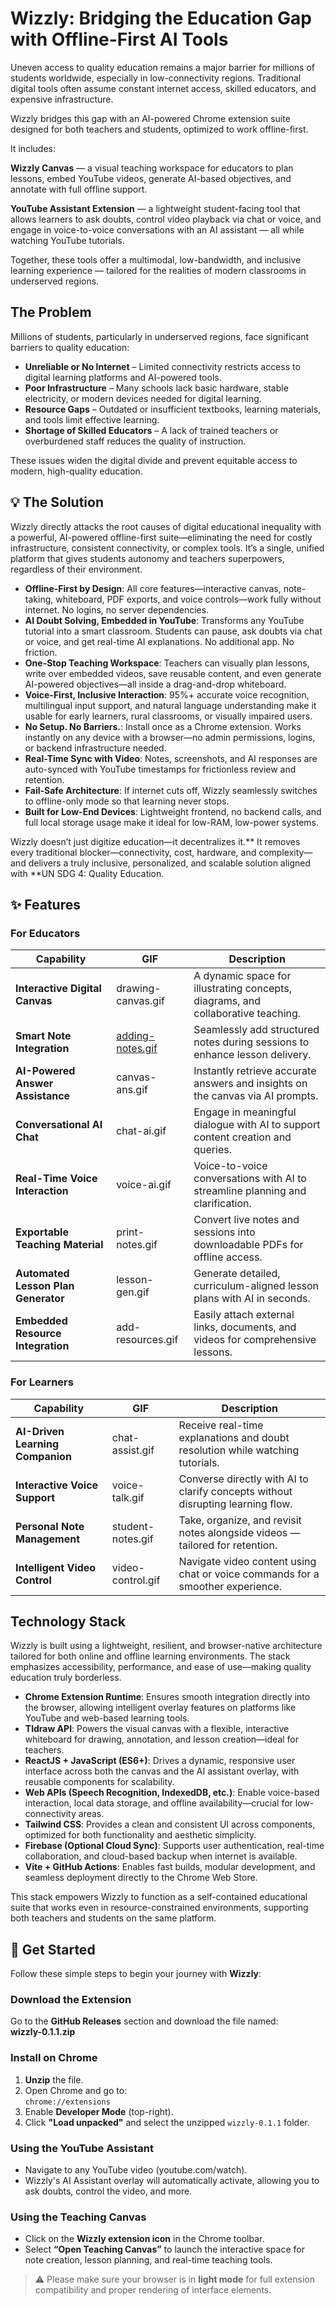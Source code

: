 # Wizzly: Bridging the Education Gap with Offline-First AI Tools

Uneven access to quality education remains a major barrier for millions of students worldwide, especially in low-connectivity regions. Traditional digital tools often assume constant internet access, skilled educators, and expensive infrastructure.

Wizzly bridges this gap with an AI-powered Chrome extension suite designed for both teachers and students, optimized to work offline-first.

It includes:

**Wizzly Canvas** — a visual teaching workspace for educators to plan lessons, embed YouTube videos, generate AI-based objectives, and annotate with full offline support.

**YouTube Assistant Extension** — a lightweight student-facing tool that allows learners to ask doubts, control video playback via chat or voice, and engage in voice-to-voice conversations with an AI assistant — all while watching YouTube tutorials.

Together, these tools offer a multimodal, low-bandwidth, and inclusive learning experience — tailored for the realities of modern classrooms in underserved regions.

## The Problem

Millions of students, particularly in underserved regions, face significant barriers to quality education:

- **Unreliable or No Internet** – Limited connectivity restricts access to digital learning platforms and AI-powered tools.  
- **Poor Infrastructure** – Many schools lack basic hardware, stable electricity, or modern devices needed for digital learning.  
- **Resource Gaps** – Outdated or insufficient textbooks, learning materials, and tools limit effective learning.  
- **Shortage of Skilled Educators** – A lack of trained teachers or overburdened staff reduces the quality of instruction.  

These issues widen the digital divide and prevent equitable access to modern, high-quality education.

## 💡 The Solution

Wizzly directly attacks the root causes of digital educational inequality with a powerful, AI-powered offline-first suite—eliminating the need for costly infrastructure, consistent connectivity, or complex tools. It’s a single, unified platform that gives students autonomy and teachers superpowers, regardless of their environment.

- **Offline-First by Design**: All core features—interactive canvas, note-taking, whiteboard, PDF exports, and voice controls—work fully without internet. No logins, no server dependencies.  
- **AI Doubt Solving, Embedded in YouTube**: Transforms any YouTube tutorial into a smart classroom. Students can pause, ask doubts via chat or voice, and get real-time AI explanations. No additional app. No friction.  
- **One-Stop Teaching Workspace**: Teachers can visually plan lessons, write over embedded videos, save reusable content, and even generate AI-powered objectives—all inside a drag-and-drop whiteboard.  
- **Voice-First, Inclusive Interaction**: 95%+ accurate voice recognition, multilingual input support, and natural language understanding make it usable for early learners, rural classrooms, or visually impaired users.  
- **No Setup. No Barriers.**: Install once as a Chrome extension. Works instantly on any device with a browser—no admin permissions, logins, or backend infrastructure needed.  
- **Real-Time Sync with Video**: Notes, screenshots, and AI responses are auto-synced with YouTube timestamps for frictionless review and retention.  
- **Fail-Safe Architecture**: If internet cuts off, Wizzly seamlessly switches to offline-only mode so that learning never stops.  
- **Built for Low-End Devices**: Lightweight frontend, no backend calls, and full local storage usage make it ideal for low-RAM, low-power systems.  

Wizzly doesn’t just digitize education—it decentralizes it.** It removes every traditional blocker—connectivity, cost, hardware, and complexity—and delivers a truly inclusive, personalized, and scalable solution aligned with **UN SDG 4: Quality Education.

## ✨ Features

### For Educators

| **Capability**                     | **GIF**             | **Description**                                                                             |
|-----------------------------------|---------------------|---------------------------------------------------------------------------------------------|
| **Interactive Digital Canvas**    | drawing-canvas.gif  | A dynamic space for illustrating concepts, diagrams, and collaborative teaching.            |
| **Smart Note Integration**        | [adding-notes.gif](https://github.com/mynk8/Wizzly/blob/main/Untitled%20video%20-%20Made%20with%20Clipchamp%20(3).gif)    | Seamlessly add structured notes during sessions to enhance lesson delivery.                |
| **AI-Powered Answer Assistance**  | canvas-ans.gif      | Instantly retrieve accurate answers and insights on the canvas via AI prompts.             |
| **Conversational AI Chat**        | chat-ai.gif         | Engage in meaningful dialogue with AI to support content creation and queries.             |
| **Real-Time Voice Interaction**   | voice-ai.gif        | Voice-to-voice conversations with AI to streamline planning and clarification.             |
| **Exportable Teaching Material**  | print-notes.gif     | Convert live notes and sessions into downloadable PDFs for offline access.                 |
| **Automated Lesson Plan Generator** | lesson-gen.gif     | Generate detailed, curriculum-aligned lesson plans with AI in seconds.                     |
| **Embedded Resource Integration** | add-resources.gif   | Easily attach external links, documents, and videos for comprehensive lessons.             |

### For Learners

| **Capability**                     | **GIF**             | **Description**                                                                             |
|-----------------------------------|---------------------|---------------------------------------------------------------------------------------------|
| **AI-Driven Learning Companion**  | chat-assist.gif     | Receive real-time explanations and doubt resolution while watching tutorials.              |
| **Interactive Voice Support**     | voice-talk.gif      | Converse directly with AI to clarify concepts without disrupting learning flow.            |
| **Personal Note Management**      | student-notes.gif   | Take, organize, and revisit notes alongside videos — tailored for retention.               |
| **Intelligent Video Control**     | video-control.gif   | Navigate video content using chat or voice commands for a smoother experience.             |

## Technology Stack

Wizzly is built using a lightweight, resilient, and browser-native architecture tailored for both online and offline learning environments. The stack emphasizes accessibility, performance, and ease of use—making quality education truly borderless.

- **Chrome Extension Runtime**: Ensures smooth integration directly into the browser, allowing intelligent overlay features on platforms like YouTube and web-based learning tools.  
- **Tldraw API**: Powers the visual canvas with a flexible, interactive whiteboard for drawing, annotation, and lesson creation—ideal for teachers.  
- **ReactJS + JavaScript (ES6+)**: Drives a dynamic, responsive user interface across both the canvas and the AI assistant overlay, with reusable components for scalability.  
- **Web APIs (Speech Recognition, IndexedDB, etc.)**: Enable voice-based interaction, local data storage, and offline availability—crucial for low-connectivity areas.  
- **Tailwind CSS**: Provides a clean and consistent UI across components, optimized for both functionality and aesthetic simplicity.  
- **Firebase (Optional Cloud Sync)**: Supports user authentication, real-time collaboration, and cloud-based backup when internet is available.  
- **Vite + GitHub Actions**: Enables fast builds, modular development, and seamless deployment directly to the Chrome Web Store.  

This stack empowers Wizzly to function as a self-contained educational suite that works even in resource-constrained environments, supporting both teachers and students on the same platform.

## 🚀 Get Started

Follow these simple steps to begin your journey with **Wizzly**:

### Download the Extension

Go to the **GitHub Releases** section and download the file named:  
**wizzly-0.1.1.zip**

### Install on Chrome

1. **Unzip** the file.  
2. Open Chrome and go to:  
   `chrome://extensions`  
3. Enable **Developer Mode** (top-right).  
4. Click **"Load unpacked"** and select the unzipped `wizzly-0.1.1` folder.

### Using the YouTube Assistant

- Navigate to any YouTube video (youtube.com/watch).  
- Wizzly's AI Assistant overlay will automatically activate, allowing you to ask doubts, control the video, and more.

### Using the Teaching Canvas

- Click on the **Wizzly extension icon** in the Chrome toolbar.  
- Select **“Open Teaching Canvas”** to launch the interactive space for note creation, lesson planning, and real-time teaching tools.

> ⚠️ Please make sure your browser is in <strong>light mode</strong> for full extension compatibility and proper rendering of interface elements.

